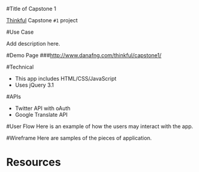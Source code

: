 #Title of Capstone 1

[Thinkful](http://www.thinkful.com) Capstone `#1` project


#Use Case

Add description here.

#Demo Page ###http://www.danafng.com/thinkful/capstone1/

#Technical

+ This app includes HTML/CSS/JavaScript
+ Uses jQuery 3.1

#APIs

+ Twitter API with oAuth
+ Google Translate API

#User Flow
Here is an example of how the users may interact with the app.

#Wireframe
Here are samples of the pieces of application.


# Resources
